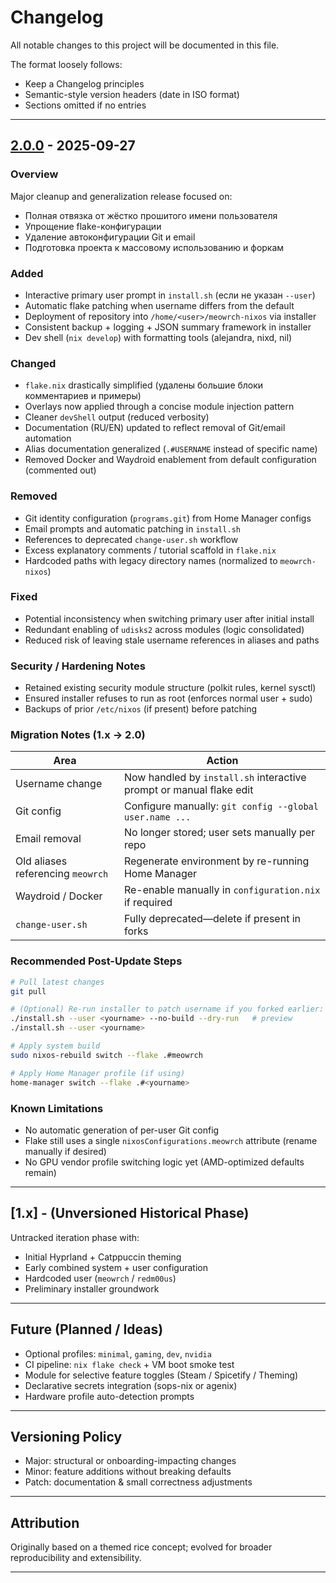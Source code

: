 # Changelog

All notable changes to this project will be documented in this file.

The format loosely follows:
- Keep a Changelog principles
- Semantic-style version headers (date in ISO format)
- Sections omitted if no entries

---

## [2.0.0] - 2025-09-27

### Overview
Major cleanup and generalization release focused on:
- Полная отвязка от жёстко прошитого имени пользователя
- Упрощение flake-конфигурации
- Удаление автоконфигурации Git и email
- Подготовка проекта к массовому использованию и форкам

### Added
- Interactive primary user prompt in `install.sh` (если не указан `--user`)
- Automatic flake patching when username differs from the default
- Deployment of repository into `/home/<user>/meowrch-nixos` via installer
- Consistent backup + logging + JSON summary framework in installer
- Dev shell (`nix develop`) with formatting tools (alejandra, nixd, nil)

### Changed
- `flake.nix` drastically simplified (удалены большие блоки комментариев и примеры)
- Overlays now applied through a concise module injection pattern
- Cleaner `devShell` output (reduced verbosity)
- Documentation (RU/EN) updated to reflect removal of Git/email automation
- Alias documentation generalized (`.#USERNAME` instead of specific name)
- Removed Docker and Waydroid enablement from default configuration (commented out)

### Removed
- Git identity configuration (`programs.git`) from Home Manager configs
- Email prompts and automatic patching in `install.sh`
- References to deprecated `change-user.sh` workflow
- Excess explanatory comments / tutorial scaffold in `flake.nix`
- Hardcoded paths with legacy directory names (normalized to `meowrch-nixos`)

### Fixed
- Potential inconsistency when switching primary user after initial install
- Redundant enabling of `udisks2` across modules (logic consolidated)
- Reduced risk of leaving stale username references in aliases and paths

### Security / Hardening Notes
- Retained existing security module structure (polkit rules, kernel sysctl)
- Ensured installer refuses to run as root (enforces normal user + sudo)
- Backups of prior `/etc/nixos` (if present) before patching

### Migration Notes (1.x → 2.0)
| Area | Action |
|------|--------|
| Username change | Now handled by `install.sh` interactive prompt or manual flake edit |
| Git config | Configure manually: `git config --global user.name ...` |
| Email removal | No longer stored; user sets manually per repo |
| Old aliases referencing `meowrch` | Regenerate environment by re-running Home Manager |
| Waydroid / Docker | Re-enable manually in `configuration.nix` if required |
| `change-user.sh` | Fully deprecated—delete if present in forks |

### Recommended Post-Update Steps
```bash
# Pull latest changes
git pull

# (Optional) Re-run installer to patch username if you forked earlier:
./install.sh --user <yourname> --no-build --dry-run   # preview
./install.sh --user <yourname>

# Apply system build
sudo nixos-rebuild switch --flake .#meowrch

# Apply Home Manager profile (if using)
home-manager switch --flake .#<yourname>
```

### Known Limitations
- No automatic generation of per-user Git config
- Flake still uses a single `nixosConfigurations.meowrch` attribute (rename manually if desired)
- No GPU vendor profile switching logic yet (AMD-optimized defaults remain)

---

## [1.x] - (Unversioned Historical Phase)
Untracked iteration phase with:
- Initial Hyprland + Catppuccin theming
- Early combined system + user configuration
- Hardcoded user (`meowrch` / `redm00us`)
- Preliminary installer groundwork

---

## Future (Planned / Ideas)
- Optional profiles: `minimal`, `gaming`, `dev`, `nvidia`
- CI pipeline: `nix flake check` + VM boot smoke test
- Module for selective feature toggles (Steam / Spicetify / Theming)
- Declarative secrets integration (sops-nix or agenix)
- Hardware profile auto-detection prompts

---

## Versioning Policy
- Major: structural or onboarding-impacting changes
- Minor: feature additions without breaking defaults
- Patch: documentation & small correctness adjustments

---

## Attribution
Originally based on a themed rice concept; evolved for broader reproducibility and extensibility.

---

[2.0.0]: https://github.com/Redm00use/NixOS-Meowrch/commit/3840965